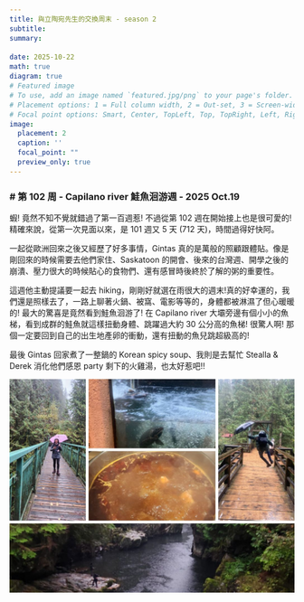 ```yaml
---
title: 與立陶宛先生的交換周末 - season 2
subtitle: 
summary: 

date: 2025-10-22
math: true
diagram: true
# Featured image
# To use, add an image named `featured.jpg/png` to your page's folder.
# Placement options: 1 = Full column width, 2 = Out-set, 3 = Screen-width
# Focal point options: Smart, Center, TopLeft, Top, TopRight, Left, Right, BottomLeft, Bottom, BottomRight
image:
  placement: 2
  caption: ''
  focal_point: ""
  preview_only: true
---
```


### # 第 102 周 - Capilano river 鮭魚洄游週 - 2025 Oct.19

蝦! 竟然不知不覺就錯過了第一百週惹! 不過從第 102 週在開始接上也是很可愛的! 精確來說，從第一次見面以來，是 101 週又 5 天 (712 天)，時間過得好快阿。

一起從歐洲回來之後又經歷了好多事情，Gintas 真的是萬般的照顧跟體貼。像是剛回來的時候需要去他們家住、Saskatoon 的開會、後來的台灣週、開學之後的崩潰、壓力很大的時候貼心的食物們、還有感冒時後終於了解的粥的重要性。

這週他主動提議要一起去 hiking，剛剛好就選在雨很大的週末!真的好幸運的，我們還是照樣去了，一路上聊著火鍋、被窩、電影等等的，身體都被淋濕了但心暖暖的! 最大的驚喜是竟然看到鮭魚洄游了! 在 Capilano river 大壩旁邊有個小小的魚梯，看到成群的鮭魚就這樣扭動身體、跳躍過大約 30 公分高的魚梯! 很驚人啊! 那個一定要回到自己的出生地產卵的衝動，還有扭動的魚兒跳超級高的!

最後 Gintas 回家煮了一整鍋的 Korean spicy soup、我則是去幫忙 Stealla & Derek 消化他們感恩 party 剩下的火雞湯，也太好惹吧!!

![](./week102/IMG_1111.jpg)